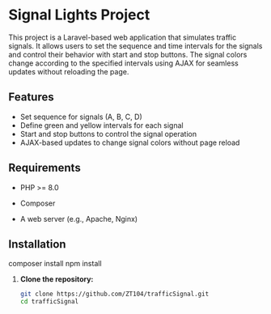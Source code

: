 # Signal Lights Project

This project is a Laravel-based web application that simulates traffic signals. It allows users to set the sequence and time intervals for the signals and control their behavior with start and stop buttons. The signal colors change according to the specified intervals using AJAX for seamless updates without reloading the page.

## Features

- Set sequence for signals (A, B, C, D)
- Define green and yellow intervals for each signal
- Start and stop buttons to control the signal operation
- AJAX-based updates to change signal colors without page reload

## Requirements

- PHP >= 8.0
- Composer

- A web server (e.g., Apache, Nginx)

## Installation
composer install
npm install


1. **Clone the repository:**
   ```bash
   git clone https://github.com/ZT104/trafficSignal.git
   cd trafficSignal
